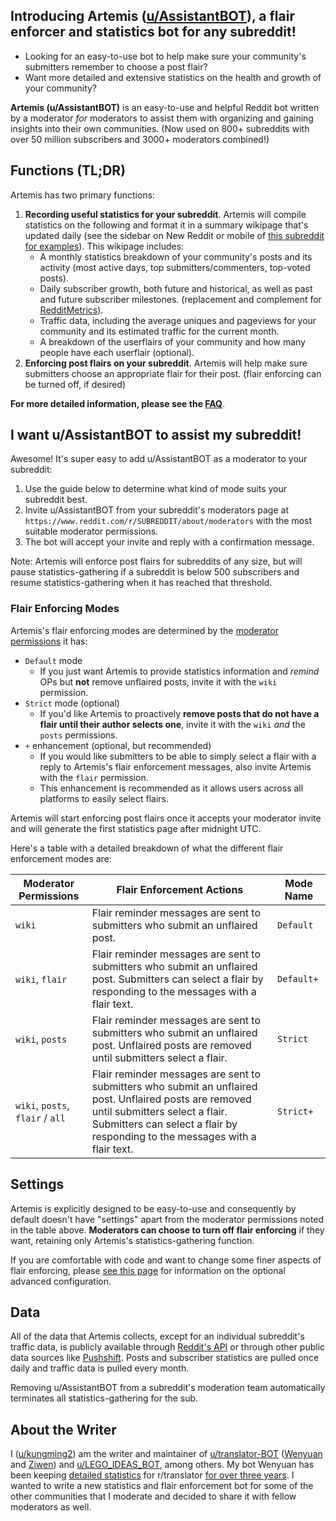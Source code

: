 ## Introducing Artemis ([u/AssistantBOT](https://www.reddit.com/user/AssistantBOT/)), a flair enforcer and statistics bot for any subreddit!

* Looking for an easy-to-use bot to help make sure your community's submitters remember to choose a post flair? 
* Want more detailed and extensive statistics on the health and growth of your community? 

**Artemis (u/AssistantBOT)** is an easy-to-use and helpful Reddit bot written by a moderator *for* moderators to assist them with organizing and gaining insights into their own communities. (Now used on 800+ subreddits with over 50 million subscribers and 3000+ moderators combined!)

## Functions (TL;DR)

Artemis has two primary functions:

1. **Recording useful statistics for your subreddit**. Artemis will compile statistics on the following and format it in a summary wikipage that's updated daily (see the sidebar on New Reddit or mobile of [this subreddit for examples](https://new.reddit.com/r/AssistantBOT/)). This wikipage includes:
    * A monthly statistics breakdown of your community's posts and its activity (most active days, top submitters/commenters, top-voted posts).
    * Daily subscriber growth, both future and historical, as well as past and future subscriber milestones. (replacement and complement for [RedditMetrics](http://redditmetrics.com/)).
    * Traffic data, including the average uniques and pageviews for your community and its estimated traffic for the current month.
    * A breakdown of the userflairs of your community and how many people have each userflair (optional). 
2. **Enforcing post flairs on your subreddit**. Artemis will help make sure submitters choose an appropriate flair for their post. (flair enforcing can be turned off, if desired)

**For more detailed information, please see the [FAQ](https://www.reddit.com/r/AssistantBOT/wiki/faq)**.

## I want u/AssistantBOT to assist my subreddit!

Awesome! It's super easy to add u/AssistantBOT as a moderator to your subreddit:

1. Use the guide below to determine what kind of mode suits your subreddit best.
2. Invite u/AssistantBOT from your subreddit's moderators page at `https://www.reddit.com/r/SUBREDDIT/about/moderators` with the most suitable moderator permissions.
3. The bot will accept your invite and reply with a confirmation message. 

Note: Artemis will enforce post flairs for subreddits of any size, but will pause statistics-gathering if a subreddit is below 500 subscribers and resume statistics-gathering when it has reached that threshold.

### Flair Enforcing Modes

Artemis's flair enforcing modes are determined by the [moderator permissions](https://www.reddit.com/r/modhelp/wiki/mod_permissions) it has: 

* `Default` mode
    * If you just want Artemis to provide statistics information and *remind* OPs but **not** remove unflaired posts, invite it with the `wiki` permission. 
* `Strict` mode (optional)
    * If you'd like Artemis to proactively **remove posts that do not have a flair until their author selects one**, invite it with the `wiki` *and* the  `posts` permissions. 
* `+` enhancement (optional, but recommended)
    * If you would like submitters to be able to simply select a flair with a reply to Artemis's flair enforcement messages, also invite Artemis with the `flair` permission. 
    * This enhancement is recommended as it allows users across all platforms to easily select flairs.

Artemis will start enforcing post flairs once it accepts your moderator invite and will generate the first statistics page after midnight UTC. 

Here's a table with a detailed breakdown of what the different flair enforcement modes are:

| Moderator Permissions | Flair Enforcement Actions | Mode Name |
|-----------------------|-------------------|-----------|
| `wiki` | Flair reminder messages are sent to submitters who submit an unflaired post. | `Default` |
| `wiki`, `flair` | Flair reminder messages are sent to submitters who submit an unflaired post. Submitters can select a flair by responding to the messages with a flair text. | `Default+` |
| `wiki`, `posts` | Flair reminder messages are sent to submitters who submit an unflaired post. Unflaired posts are removed until submitters select a flair. | `Strict` |
| `wiki`, `posts`, `flair` / `all` | Flair reminder messages are sent to submitters who submit an unflaired post. Unflaired posts are removed until submitters select a flair. Submitters can select a flair by responding to the messages with a flair text. | `Strict+` |

## Settings

Artemis is explicitly designed to be easy-to-use and consequently by default doesn't have "settings" apart from the moderator permissions noted in the table above. **Moderators can choose to turn off flair enforcing** if they want, retaining only Artemis's statistics-gathering function.

If you are comfortable with code and want to change some finer aspects of flair enforcing, please [see this page](https://www.reddit.com/r/AssistantBOT/wiki/advanced) for information on the optional advanced configuration.

## Data

All of the data that Artemis collects, except for an individual subreddit's traffic data, is publicly available through [Reddit's API](https://www.reddit.com/dev/api/) or through other public data sources like [Pushshift](https://pushshift.io/). Posts and subscriber statistics are pulled once daily and traffic data is pulled every month. 

Removing u/AssistantBOT from a subreddit's moderation team automatically terminates all statistics-gathering for the sub. 

## About the Writer

I ([u/kungming2](https://www.reddit.com/user/kungming2/)) am the writer and maintainer of [u/translator-BOT](https://www.reddit.com/user/translator-BOT) ([Wenyuan](https://www.reddit.com/r/translatorBOT/wiki/wenyuan) and [Ziwen](https://www.reddit.com/r/translatorBOT/wiki/ziwen)) and [u/LEGO_IDEAS_BOT](https://www.reddit.com/user/LEGO_IDEAS_BOT), among others. My bot Wenyuan has been keeping [detailed statistics](https://www.reddit.com/r/translator/wiki/overall_statistics) for r/translator [for over three years](https://www.reddit.com/r/translator/search?q=title%3Astatistics+author%3Atranslator-BOT&restrict_sr=on&include_over_18=on&sort=new&t=all). I wanted to write a new statistics and flair enforcement bot for some of the other communities that I moderate and decided to share it with fellow moderators as well. 
